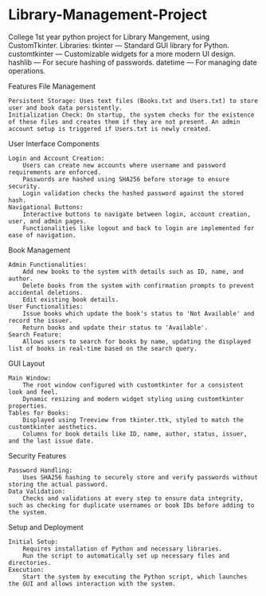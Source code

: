 # Library-Management-Project
College 1st year python project for Library Mangement, using CustomTkinter.
    Libraries:
        tkinter — Standard GUI library for Python.
        customtkinter — Customizable widgets for a more modern UI design.
        hashlib — For secure hashing of passwords.
        datetime — For managing date operations.

Features
File Management

    Persistent Storage: Uses text files (Books.txt and Users.txt) to store user and book data persistently.
    Initialization Check: On startup, the system checks for the existence of these files and creates them if they are not present. An admin account setup is triggered if Users.txt is newly created.

User Interface Components

    Login and Account Creation:
        Users can create new accounts where username and password requirements are enforced.
        Passwords are hashed using SHA256 before storage to ensure security.
        Login validation checks the hashed password against the stored hash.
    Navigational Buttons:
        Interactive buttons to navigate between login, account creation, user, and admin pages.
        Functionalities like logout and back to login are implemented for ease of navigation.

Book Management

    Admin Functionalities:
        Add new books to the system with details such as ID, name, and author.
        Delete books from the system with confirmation prompts to prevent accidental deletions.
        Edit existing book details.
    User Functionalities:
        Issue books which update the book's status to 'Not Available' and record the issuer.
        Return books and update their status to 'Available'.
    Search Feature:
        Allows users to search for books by name, updating the displayed list of books in real-time based on the search query.

GUI Layout

    Main Window:
        The root window configured with customtkinter for a consistent look and feel.
        Dynamic resizing and modern widget styling using customtkinter properties.
    Tables for Books:
        Displayed using Treeview from tkinter.ttk, styled to match the customtkinter aesthetics.
        Columns for book details like ID, name, author, status, issuer, and the last issue date.

Security Features

    Password Handling:
        Uses SHA256 hashing to securely store and verify passwords without storing the actual password.
    Data Validation:
        Checks and validations at every step to ensure data integrity, such as checking for duplicate usernames or book IDs before adding to the system.

Setup and Deployment

    Initial Setup:
        Requires installation of Python and necessary libraries.
        Run the script to automatically set up necessary files and directories.
    Execution:
        Start the system by executing the Python script, which launches the GUI and allows interaction with the system.
